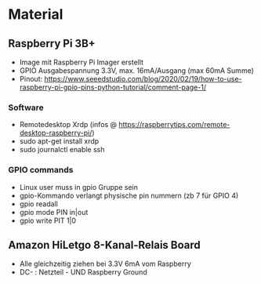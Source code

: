# Material

## Raspberry Pi 3B+

- Image mit Raspberry Pi Imager erstellt
- GPIO Ausgabespannung 3.3V, max. 16mA/Ausgang (max 60mA Summe)
- Pinout: https://www.seeedstudio.com/blog/2020/02/19/how-to-use-raspberry-pi-gpio-pins-python-tutorial/comment-page-1/

### Software
- Remotedesktop Xrdp (infos @ https://raspberrytips.com/remote-desktop-raspberry-pi/)
- sudo apt-get install xrdp
- sudo journalctl enable ssh

### GPIO commands
- Linux user muss in gpio Gruppe sein
- gpio-Kommando verlangt physische pin nummern (zb 7 für GPIO 4)
- gpio readall
- gpio mode PIN in|out
- gpio write PIT 1|0

## Amazon HiLetgo 8-Kanal-Relais Board

- Alle gleichzeitig ziehen bei 3.3V 6mA vom Raspberry
- DC- : Netzteil - UND Raspberry Ground